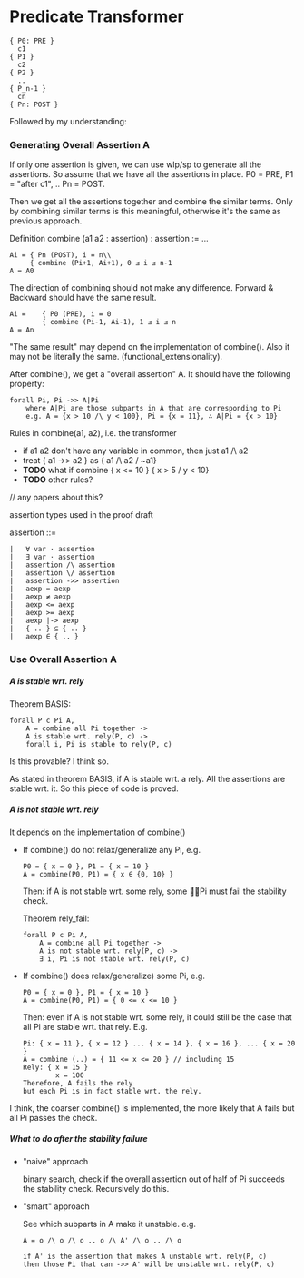 # Predicate Transformer

	{ P0: PRE }
	  c1
	{ P1 }
	  c2
	{ P2 }
	  ..
	{ P_n-1 }
	  cn
	{ Pn: POST }

Followed by my understanding:

### Generating Overall Assertion A

If only one assertion is given, we can use wlp/sp to generate all the assertions. So assume that we have all the assertions in place. P0 = PRE, P1 = "after c1", .. Pn = POST.

Then we get all the assertions together and combine the similar terms. Only by combining similar terms is this meaningful, otherwise it's the same as previous approach.


Definition combine (a1 a2 : assertion) : assertion := ...

	Ai = { Pn (POST), i = n\\
	     { combine (Pi+1, Ai+1), 0 ≤ i ≤ n-1
	A = A0

The direction of combining should not make any difference. Forward & Backward should have the same result.

	Ai =	{ P0 (PRE), i = 0
			{ combine (Pi-1, Ai-1), 1 ≤ i ≤ n
	A = An

"The same result" may depend on the implementation of combine(). Also it may not be literally the same. (functional_extensionality).


After combine(), we get a "overall assertion" A. It should have the following property:

	forall Pi, Pi ->> A|Pi
		where A|Pi are those subparts in A that are corresponding to Pi
		e.g. A = {x > 10 /\ y < 100}, Pi = {x = 11}, ∴ A|Pi = {x > 10}


Rules in combine(a1, a2), i.e. the transformer

*	if a1 a2 don't have any variable in common, then just a1 /\ a2
*	treat { a1 ->> a2 } as { a1 /\ a2 \/ ~a1}
*	**TODO** what if combine { x <= 10 } { x > 5 \/ y < 10}
*	**TODO** other rules?

// any papers about this?

assertion types used in the proof draft

assertion ::=

	|	∀ var · assertion
	|	∃ var · assertion
	|	assertion /\ assertion
	|	assertion \/ assertion
	|	assertion ->> assertion
	|	aexp = aexp
	|	aexp ≠ aexp
	|	aexp <= aexp
	|	aexp >= aexp
	|	aexp |-> aexp
	|	{ .. } ⊆ { .. }
	|	aexp ∈ { .. }


### Use Overall Assertion A

##### A is stable wrt. rely

Theorem BASIS:

	forall P c Pi A,
		A = combine all Pi together ->
		A is stable wrt. rely(P, c) ->
		forall i, Pi is stable to rely(P, c)

Is this provable? I think so.


As stated in theorem BASIS, if A is stable wrt. a rely. All the assertions are stable wrt. it. So this piece of code is proved.


##### A is not stable wrt. rely

It depends on the implementation of combine()

*	If combine() do not relax/generalize any Pi, e.g.

		P0 = { x = 0 }, P1 = { x = 10 }
		A = combine(P0, P1) = { x ∈ {0, 10} }

	Then: if A is not stable wrt. some rely, some Pi must fail the stability check.
	
	Theorem rely_fail:
	
		forall P c Pi A,
			A = combine all Pi together ->
			A is not stable wrt. rely(P, c) ->
			∃ i, Pi is not stable wrt. rely(P, c)


*	If combine() does relax/generalize) some Pi, e.g.

		P0 = { x = 0 }, P1 = { x = 10 }
		A = combine(P0, P1) = { 0 <= x <= 10 }

	Then: even if A is not stable wrt. some rely, it could still be the case that all Pi are stable wrt. that rely. E.g.
	
		Pi: { x = 11 }, { x = 12 } ... { x = 14 }, { x = 16 }, ... { x = 20 }
		A = combine (..) = { 11 <= x <= 20 } // including 15
		Rely: { x = 15 }
				x = 100
		Therefore, A fails the rely
		but each Pi is in fact stable wrt. the rely.


I think, the coarser combine() is implemented, the more likely that A fails but all Pi passes the check.


##### What to do after the stability failure

*	"naive" approach

	binary search, check if the overall assertion out of half of Pi succeeds the stability check. Recursively do this.

*	"smart" approach

	See which subparts in A make it unstable. e.g.

		A = o /\ o /\ o .. o /\ A' /\ o .. /\ o

		if A' is the assertion that makes A unstable wrt. rely(P, c)
		then those Pi that can ->> A' will be unstable wrt. rely(P, c)

